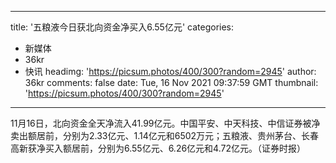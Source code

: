 
---
title: '五粮液今日获北向资金净买入6.55亿元'
categories: 
 - 新媒体
 - 36kr
 - 快讯
headimg: 'https://picsum.photos/400/300?random=2945'
author: 36kr
comments: false
date: Tue, 16 Nov 2021 09:37:59 GMT
thumbnail: 'https://picsum.photos/400/300?random=2945'
---

<div>   
11月16日，北向资金全天净流入41.99亿元。中国平安、中天科技、中信证券被净卖出额居前，分别为2.33亿元、1.14亿元和6502万元；五粮液、贵州茅台、长春高新获净买入额居前，分别为6.55亿元、6.26亿元和4.72亿元。（证券时报）  
</div>
            